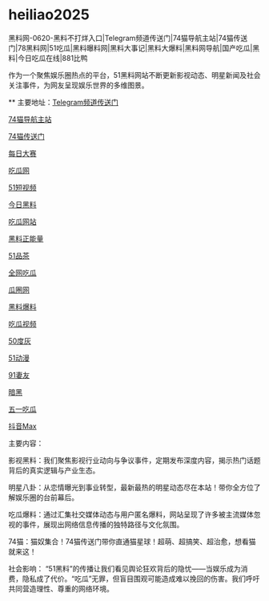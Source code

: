 # heiliao2025
黑料网-0620-黑料不打烊入口|Telegram频道传送门|74猫导航主站|74猫传送门|78黑料网|51吃瓜|黑料曝料网|黑料大事记|黑料大爆料|黑料网导航|国产吃瓜|黑料|今日吃瓜在线|881比鸭

作为一个聚焦娱乐圈热点的平台，51黑料网站不断更新影视动态、明星新闻及社会关注事件，为网友呈现娱乐世界的多维图景。

** 主要地址：<a href="https://74mao.com/">Telegram频道传送门</a>

<a href="https://74mao.com/">74猫导航主站</a>

<a href="https://74mao.com/">74猫传送门</a>

<a href="https://pc1-26.pages.dev/">每日大赛</a>

<a href="https://cg1-39.pages.dev/">吃瓜网</a>

<a href="https://pc2-25.pages.dev/">51短视频</a>

<a href="https://pc10-24.pages.dev/">今日黑料</a>

<a href="https://cg1-27.pages.dev/">吃瓜网站</a>

<a href="https://cg8-12.pages.dev/">黑料正能量</a>

<a href="https://pc8-34.pages.dev/">51品茶</a>

<a href="https://cg4-21.pages.dev/">全网吃瓜</a>

<a href="https://cg6-21.pages.dev/">瓜圈网</a>

<a href="https://cg5-24.pages.dev/">黑料爆料</a>

<a href="https://cg9-07.pages.dev/">吃瓜视频</a>

<a href="https://duhui.pages.dev/">50度灰</a>

<a href="https://51dongman-03.pages.dev/">51动漫</a>

<a href="https://qiyou03.pages.dev/">91妻友</a>

<a href="https://anhei-3.pages.dev/">暗黑</a>

<a href="https://chigua-wuyi.pages.dev/">五一吃瓜</a>

<a href="https://douyin-03.pages.dev/">抖音Max</a>

主要内容：

影视黑料：我们聚焦影视行业动向与争议事件，定期发布深度内容，揭示热门话题背后的真实逻辑与产业生态。

明星八卦：从恋情曝光到事业转型，最新最热的明星动态尽在本站！带你全方位了解娱乐圈的台前幕后。

吃瓜爆料：通过汇集社交媒体动态与用户匿名爆料，网站呈现了许多被主流媒体忽视的事件，展现出网络信息传播的独特路径与文化氛围。

74猫：猫奴集合！74猫传送门带你直通猫星球！超萌、超搞笑、超治愈，想看猫就来这！

社会影响：
“51黑料”的传播让我们看见舆论狂欢背后的隐忧——当娱乐成为消费，隐私成了代价。“吃瓜”无罪，但盲目围观可能造成难以挽回的伤害。我们呼吁共同营造理性、尊重的网络环境。
